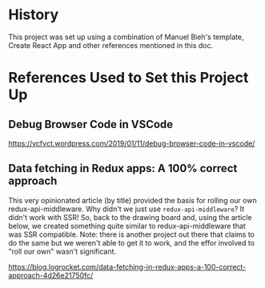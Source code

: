 History
=======

This project was set up using a combination of Manuel Bieh's template, Create React App and other
references mentioned in this doc.


References Used to Set this Project Up
======================================

Debug Browser Code in VSCode
----------------------------

https://vcfvct.wordpress.com/2019/01/11/debug-browser-code-in-vscode/

Data fetching in Redux apps: A 100% correct approach
----------------------------------------------------

This very opinionated article (by title) provided the basis for rolling our own redux-api-middleware.  Why didn't we just use
`redux-api-middleware`?  It didn't work with SSR!  So, back to the drawing board and, using the article below, we created something
quite similar to redux-api-middleware that was SSR compatible.  Note: there is another project out there that claims to do the same
but we weren't able to get it to work, and the effor involved to "roll our own" wasn't significant.

https://blog.logrocket.com/data-fetching-in-redux-apps-a-100-correct-approach-4d26e21750fc/
